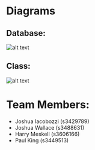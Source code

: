 # Diagrams
## Database:
![alt text](https://trello-attachments.s3.amazonaws.com/5b5157cc325d043d34f48168/5b764e5b38d7627ff1e12bbc/6ff259ca2f5dfe86306440bc342a6e38/Databse_Schema.png "Database Schema")

## Class:
![alt text](https://trello-attachments.s3.amazonaws.com/5b5157cc325d043d34f48168/5b6e9077b08b6b229ce3cef8/0316efac02bd3dc9fa94998212990307/Model_Class_Diagram.png "Class Diagram")

# Team Members:

* Joshua Iacobozzi	(s3429789)
* Joshua Wallace		(s3488631)
* Harry Meskell		(s3606166)
* Paul King (s3449513)
